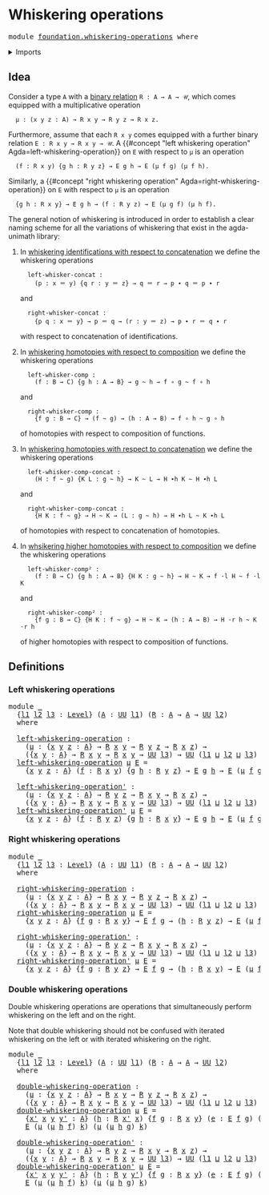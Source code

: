 # Whiskering operations

<pre class="Agda"><a id="34" class="Keyword">module</a> <a id="41" href="foundation.whiskering-operations.html" class="Module">foundation.whiskering-operations</a> <a id="74" class="Keyword">where</a>
</pre>
<details><summary>Imports</summary>

<pre class="Agda"><a id="130" class="Keyword">open</a> <a id="135" class="Keyword">import</a> <a id="142" href="foundation.universe-levels.html" class="Module">foundation.universe-levels</a>
</pre>
</details>

## Idea

Consider a type `A` with a [binary relation](foundation.binary-relations.md)
`R : A → A → 𝒰`, which comes equipped with a multiplicative operation

```text
  μ : (x y z : A) → R x y → R y z → R x z.
```

Furthermore, assume that each `R x y` comes equipped with a further binary
relation `E : R x y → R x y → 𝒰`. A
{{#concept "left whiskering operation" Agda=left-whiskering-operation}} on `E`
with respect to `μ` is an operation

```text
  (f : R x y) {g h : R y z} → E g h → E (μ f g) (μ f h).
```

Similarly, a
{{#concept "right whiskering operation" Agda=right-whiskering-operation}} on `E`
with respect to `μ` is an operation

```text
  {g h : R x y} → E g h → (f : R y z) → E (μ g f) (μ h f).
```

The general notion of whiskering is introduced in order to establish a clear
naming scheme for all the variations of whiskering that exist in the
agda-unimath library:

1. In
   [whiskering identifications with respect to concatenation](foundation.whiskering-identifications-concatenation.md)
   we define the whiskering operations

   ```text
     left-whisker-concat :
       (p : x ＝ y) {q r : y ＝ z} → q ＝ r → p ∙ q ＝ p ∙ r
   ```

   and

   ```text
     right-whisker-concat :
       {p q : x ＝ y} → p ＝ q → (r : y ＝ z) → p ∙ r ＝ q ∙ r
   ```

   with respect to concatenation of identifications.

2. In
   [whiskering homotopies with respect to composition](foundation.whiskering-homotopies-composition.md)
   we define the whiskering operations

   ```text
     left-whisker-comp :
       (f : B → C) {g h : A → B} → g ~ h → f ∘ g ~ f ∘ h
   ```

   and

   ```text
     right-whisker-comp :
       {f g : B → C} → (f ~ g) → (h : A → B) → f ∘ h ~ g ∘ h
   ```

   of homotopies with respect to composition of functions.

3. In
   [whiskering homotopies with respect to concatenation](foundation.whiskering-homotopies-concatenation.md)
   we define the whiskering operations

   ```text
     left-whisker-comp-concat :
       (H : f ~ g) {K L : g ~ h} → K ~ L → H ∙h K ~ H ∙h L
   ```

   and

   ```text
     right-whisker-comp-concat :
       {H K : f ~ g} → H ~ K → (L : g ~ h) → H ∙h L ~ K ∙h L
   ```

   of homotopies with respect to concatenation of homotopies.

4. In
   [whsikering higher homotopies with respect to composition](foundation.whiskering-higher-homotopies-composition.md)
   we define the whiskering operations

   ```text
     left-whisker-comp² :
       (f : B → C) {g h : A → B} {H K : g ~ h} → H ~ K → f ·l H ~ f ·l K
   ```

   and

   ```text
     right-whisker-comp² :
       {f g : B → C} {H K : f ~ g} → H ~ K → (h : A → B) → H ·r h ~ K ·r h
   ```

   of higher homotopies with respect to composition of functions.

## Definitions

### Left whiskering operations

<pre class="Agda"><a id="2910" class="Keyword">module</a> <a id="2917" href="foundation.whiskering-operations.html#2917" class="Module">_</a>
  <a id="2921" class="Symbol">{</a><a id="2922" href="foundation.whiskering-operations.html#2922" class="Bound">l1</a> <a id="2925" href="foundation.whiskering-operations.html#2925" class="Bound">l2</a> <a id="2928" href="foundation.whiskering-operations.html#2928" class="Bound">l3</a> <a id="2931" class="Symbol">:</a> <a id="2933" href="Agda.Primitive.html#742" class="Postulate">Level</a><a id="2938" class="Symbol">}</a> <a id="2940" class="Symbol">(</a><a id="2941" href="foundation.whiskering-operations.html#2941" class="Bound">A</a> <a id="2943" class="Symbol">:</a> <a id="2945" href="Agda.Primitive.html#388" class="Primitive">UU</a> <a id="2948" href="foundation.whiskering-operations.html#2922" class="Bound">l1</a><a id="2950" class="Symbol">)</a> <a id="2952" class="Symbol">(</a><a id="2953" href="foundation.whiskering-operations.html#2953" class="Bound">R</a> <a id="2955" class="Symbol">:</a> <a id="2957" href="foundation.whiskering-operations.html#2941" class="Bound">A</a> <a id="2959" class="Symbol">→</a> <a id="2961" href="foundation.whiskering-operations.html#2941" class="Bound">A</a> <a id="2963" class="Symbol">→</a> <a id="2965" href="Agda.Primitive.html#388" class="Primitive">UU</a> <a id="2968" href="foundation.whiskering-operations.html#2925" class="Bound">l2</a><a id="2970" class="Symbol">)</a>
  <a id="2974" class="Keyword">where</a>

  <a id="2983" href="foundation.whiskering-operations.html#2983" class="Function">left-whiskering-operation</a> <a id="3009" class="Symbol">:</a>
    <a id="3015" class="Symbol">(</a><a id="3016" href="foundation.whiskering-operations.html#3016" class="Bound">μ</a> <a id="3018" class="Symbol">:</a> <a id="3020" class="Symbol">{</a><a id="3021" href="foundation.whiskering-operations.html#3021" class="Bound">x</a> <a id="3023" href="foundation.whiskering-operations.html#3023" class="Bound">y</a> <a id="3025" href="foundation.whiskering-operations.html#3025" class="Bound">z</a> <a id="3027" class="Symbol">:</a> <a id="3029" href="foundation.whiskering-operations.html#2941" class="Bound">A</a><a id="3030" class="Symbol">}</a> <a id="3032" class="Symbol">→</a> <a id="3034" href="foundation.whiskering-operations.html#2953" class="Bound">R</a> <a id="3036" href="foundation.whiskering-operations.html#3021" class="Bound">x</a> <a id="3038" href="foundation.whiskering-operations.html#3023" class="Bound">y</a> <a id="3040" class="Symbol">→</a> <a id="3042" href="foundation.whiskering-operations.html#2953" class="Bound">R</a> <a id="3044" href="foundation.whiskering-operations.html#3023" class="Bound">y</a> <a id="3046" href="foundation.whiskering-operations.html#3025" class="Bound">z</a> <a id="3048" class="Symbol">→</a> <a id="3050" href="foundation.whiskering-operations.html#2953" class="Bound">R</a> <a id="3052" href="foundation.whiskering-operations.html#3021" class="Bound">x</a> <a id="3054" href="foundation.whiskering-operations.html#3025" class="Bound">z</a><a id="3055" class="Symbol">)</a> <a id="3057" class="Symbol">→</a>
    <a id="3063" class="Symbol">({</a><a id="3065" href="foundation.whiskering-operations.html#3065" class="Bound">x</a> <a id="3067" href="foundation.whiskering-operations.html#3067" class="Bound">y</a> <a id="3069" class="Symbol">:</a> <a id="3071" href="foundation.whiskering-operations.html#2941" class="Bound">A</a><a id="3072" class="Symbol">}</a> <a id="3074" class="Symbol">→</a> <a id="3076" href="foundation.whiskering-operations.html#2953" class="Bound">R</a> <a id="3078" href="foundation.whiskering-operations.html#3065" class="Bound">x</a> <a id="3080" href="foundation.whiskering-operations.html#3067" class="Bound">y</a> <a id="3082" class="Symbol">→</a> <a id="3084" href="foundation.whiskering-operations.html#2953" class="Bound">R</a> <a id="3086" href="foundation.whiskering-operations.html#3065" class="Bound">x</a> <a id="3088" href="foundation.whiskering-operations.html#3067" class="Bound">y</a> <a id="3090" class="Symbol">→</a> <a id="3092" href="Agda.Primitive.html#388" class="Primitive">UU</a> <a id="3095" href="foundation.whiskering-operations.html#2928" class="Bound">l3</a><a id="3097" class="Symbol">)</a> <a id="3099" class="Symbol">→</a> <a id="3101" href="Agda.Primitive.html#388" class="Primitive">UU</a> <a id="3104" class="Symbol">(</a><a id="3105" href="foundation.whiskering-operations.html#2922" class="Bound">l1</a> <a id="3108" href="Agda.Primitive.html#961" class="Primitive Operator">⊔</a> <a id="3110" href="foundation.whiskering-operations.html#2925" class="Bound">l2</a> <a id="3113" href="Agda.Primitive.html#961" class="Primitive Operator">⊔</a> <a id="3115" href="foundation.whiskering-operations.html#2928" class="Bound">l3</a><a id="3117" class="Symbol">)</a>
  <a id="3121" href="foundation.whiskering-operations.html#2983" class="Function">left-whiskering-operation</a> <a id="3147" href="foundation.whiskering-operations.html#3147" class="Bound">μ</a> <a id="3149" href="foundation.whiskering-operations.html#3149" class="Bound">E</a> <a id="3151" class="Symbol">=</a>
    <a id="3157" class="Symbol">{</a><a id="3158" href="foundation.whiskering-operations.html#3158" class="Bound">x</a> <a id="3160" href="foundation.whiskering-operations.html#3160" class="Bound">y</a> <a id="3162" href="foundation.whiskering-operations.html#3162" class="Bound">z</a> <a id="3164" class="Symbol">:</a> <a id="3166" href="foundation.whiskering-operations.html#2941" class="Bound">A</a><a id="3167" class="Symbol">}</a> <a id="3169" class="Symbol">(</a><a id="3170" href="foundation.whiskering-operations.html#3170" class="Bound">f</a> <a id="3172" class="Symbol">:</a> <a id="3174" href="foundation.whiskering-operations.html#2953" class="Bound">R</a> <a id="3176" href="foundation.whiskering-operations.html#3158" class="Bound">x</a> <a id="3178" href="foundation.whiskering-operations.html#3160" class="Bound">y</a><a id="3179" class="Symbol">)</a> <a id="3181" class="Symbol">{</a><a id="3182" href="foundation.whiskering-operations.html#3182" class="Bound">g</a> <a id="3184" href="foundation.whiskering-operations.html#3184" class="Bound">h</a> <a id="3186" class="Symbol">:</a> <a id="3188" href="foundation.whiskering-operations.html#2953" class="Bound">R</a> <a id="3190" href="foundation.whiskering-operations.html#3160" class="Bound">y</a> <a id="3192" href="foundation.whiskering-operations.html#3162" class="Bound">z</a><a id="3193" class="Symbol">}</a> <a id="3195" class="Symbol">→</a> <a id="3197" href="foundation.whiskering-operations.html#3149" class="Bound">E</a> <a id="3199" href="foundation.whiskering-operations.html#3182" class="Bound">g</a> <a id="3201" href="foundation.whiskering-operations.html#3184" class="Bound">h</a> <a id="3203" class="Symbol">→</a> <a id="3205" href="foundation.whiskering-operations.html#3149" class="Bound">E</a> <a id="3207" class="Symbol">(</a><a id="3208" href="foundation.whiskering-operations.html#3147" class="Bound">μ</a> <a id="3210" href="foundation.whiskering-operations.html#3170" class="Bound">f</a> <a id="3212" href="foundation.whiskering-operations.html#3182" class="Bound">g</a><a id="3213" class="Symbol">)</a> <a id="3215" class="Symbol">(</a><a id="3216" href="foundation.whiskering-operations.html#3147" class="Bound">μ</a> <a id="3218" href="foundation.whiskering-operations.html#3170" class="Bound">f</a> <a id="3220" href="foundation.whiskering-operations.html#3184" class="Bound">h</a><a id="3221" class="Symbol">)</a>

  <a id="3226" href="foundation.whiskering-operations.html#3226" class="Function">left-whiskering-operation&#39;</a> <a id="3253" class="Symbol">:</a>
    <a id="3259" class="Symbol">(</a><a id="3260" href="foundation.whiskering-operations.html#3260" class="Bound">μ</a> <a id="3262" class="Symbol">:</a> <a id="3264" class="Symbol">{</a><a id="3265" href="foundation.whiskering-operations.html#3265" class="Bound">x</a> <a id="3267" href="foundation.whiskering-operations.html#3267" class="Bound">y</a> <a id="3269" href="foundation.whiskering-operations.html#3269" class="Bound">z</a> <a id="3271" class="Symbol">:</a> <a id="3273" href="foundation.whiskering-operations.html#2941" class="Bound">A</a><a id="3274" class="Symbol">}</a> <a id="3276" class="Symbol">→</a> <a id="3278" href="foundation.whiskering-operations.html#2953" class="Bound">R</a> <a id="3280" href="foundation.whiskering-operations.html#3267" class="Bound">y</a> <a id="3282" href="foundation.whiskering-operations.html#3269" class="Bound">z</a> <a id="3284" class="Symbol">→</a> <a id="3286" href="foundation.whiskering-operations.html#2953" class="Bound">R</a> <a id="3288" href="foundation.whiskering-operations.html#3265" class="Bound">x</a> <a id="3290" href="foundation.whiskering-operations.html#3267" class="Bound">y</a> <a id="3292" class="Symbol">→</a> <a id="3294" href="foundation.whiskering-operations.html#2953" class="Bound">R</a> <a id="3296" href="foundation.whiskering-operations.html#3265" class="Bound">x</a> <a id="3298" href="foundation.whiskering-operations.html#3269" class="Bound">z</a><a id="3299" class="Symbol">)</a> <a id="3301" class="Symbol">→</a>
    <a id="3307" class="Symbol">({</a><a id="3309" href="foundation.whiskering-operations.html#3309" class="Bound">x</a> <a id="3311" href="foundation.whiskering-operations.html#3311" class="Bound">y</a> <a id="3313" class="Symbol">:</a> <a id="3315" href="foundation.whiskering-operations.html#2941" class="Bound">A</a><a id="3316" class="Symbol">}</a> <a id="3318" class="Symbol">→</a> <a id="3320" href="foundation.whiskering-operations.html#2953" class="Bound">R</a> <a id="3322" href="foundation.whiskering-operations.html#3309" class="Bound">x</a> <a id="3324" href="foundation.whiskering-operations.html#3311" class="Bound">y</a> <a id="3326" class="Symbol">→</a> <a id="3328" href="foundation.whiskering-operations.html#2953" class="Bound">R</a> <a id="3330" href="foundation.whiskering-operations.html#3309" class="Bound">x</a> <a id="3332" href="foundation.whiskering-operations.html#3311" class="Bound">y</a> <a id="3334" class="Symbol">→</a> <a id="3336" href="Agda.Primitive.html#388" class="Primitive">UU</a> <a id="3339" href="foundation.whiskering-operations.html#2928" class="Bound">l3</a><a id="3341" class="Symbol">)</a> <a id="3343" class="Symbol">→</a> <a id="3345" href="Agda.Primitive.html#388" class="Primitive">UU</a> <a id="3348" class="Symbol">(</a><a id="3349" href="foundation.whiskering-operations.html#2922" class="Bound">l1</a> <a id="3352" href="Agda.Primitive.html#961" class="Primitive Operator">⊔</a> <a id="3354" href="foundation.whiskering-operations.html#2925" class="Bound">l2</a> <a id="3357" href="Agda.Primitive.html#961" class="Primitive Operator">⊔</a> <a id="3359" href="foundation.whiskering-operations.html#2928" class="Bound">l3</a><a id="3361" class="Symbol">)</a>
  <a id="3365" href="foundation.whiskering-operations.html#3226" class="Function">left-whiskering-operation&#39;</a> <a id="3392" href="foundation.whiskering-operations.html#3392" class="Bound">μ</a> <a id="3394" href="foundation.whiskering-operations.html#3394" class="Bound">E</a> <a id="3396" class="Symbol">=</a>
    <a id="3402" class="Symbol">{</a><a id="3403" href="foundation.whiskering-operations.html#3403" class="Bound">x</a> <a id="3405" href="foundation.whiskering-operations.html#3405" class="Bound">y</a> <a id="3407" href="foundation.whiskering-operations.html#3407" class="Bound">z</a> <a id="3409" class="Symbol">:</a> <a id="3411" href="foundation.whiskering-operations.html#2941" class="Bound">A</a><a id="3412" class="Symbol">}</a> <a id="3414" class="Symbol">(</a><a id="3415" href="foundation.whiskering-operations.html#3415" class="Bound">f</a> <a id="3417" class="Symbol">:</a> <a id="3419" href="foundation.whiskering-operations.html#2953" class="Bound">R</a> <a id="3421" href="foundation.whiskering-operations.html#3405" class="Bound">y</a> <a id="3423" href="foundation.whiskering-operations.html#3407" class="Bound">z</a><a id="3424" class="Symbol">)</a> <a id="3426" class="Symbol">{</a><a id="3427" href="foundation.whiskering-operations.html#3427" class="Bound">g</a> <a id="3429" href="foundation.whiskering-operations.html#3429" class="Bound">h</a> <a id="3431" class="Symbol">:</a> <a id="3433" href="foundation.whiskering-operations.html#2953" class="Bound">R</a> <a id="3435" href="foundation.whiskering-operations.html#3403" class="Bound">x</a> <a id="3437" href="foundation.whiskering-operations.html#3405" class="Bound">y</a><a id="3438" class="Symbol">}</a> <a id="3440" class="Symbol">→</a> <a id="3442" href="foundation.whiskering-operations.html#3394" class="Bound">E</a> <a id="3444" href="foundation.whiskering-operations.html#3427" class="Bound">g</a> <a id="3446" href="foundation.whiskering-operations.html#3429" class="Bound">h</a> <a id="3448" class="Symbol">→</a> <a id="3450" href="foundation.whiskering-operations.html#3394" class="Bound">E</a> <a id="3452" class="Symbol">(</a><a id="3453" href="foundation.whiskering-operations.html#3392" class="Bound">μ</a> <a id="3455" href="foundation.whiskering-operations.html#3415" class="Bound">f</a> <a id="3457" href="foundation.whiskering-operations.html#3427" class="Bound">g</a><a id="3458" class="Symbol">)</a> <a id="3460" class="Symbol">(</a><a id="3461" href="foundation.whiskering-operations.html#3392" class="Bound">μ</a> <a id="3463" href="foundation.whiskering-operations.html#3415" class="Bound">f</a> <a id="3465" href="foundation.whiskering-operations.html#3429" class="Bound">h</a><a id="3466" class="Symbol">)</a>
</pre>
### Right whiskering operations

<pre class="Agda"><a id="3514" class="Keyword">module</a> <a id="3521" href="foundation.whiskering-operations.html#3521" class="Module">_</a>
  <a id="3525" class="Symbol">{</a><a id="3526" href="foundation.whiskering-operations.html#3526" class="Bound">l1</a> <a id="3529" href="foundation.whiskering-operations.html#3529" class="Bound">l2</a> <a id="3532" href="foundation.whiskering-operations.html#3532" class="Bound">l3</a> <a id="3535" class="Symbol">:</a> <a id="3537" href="Agda.Primitive.html#742" class="Postulate">Level</a><a id="3542" class="Symbol">}</a> <a id="3544" class="Symbol">(</a><a id="3545" href="foundation.whiskering-operations.html#3545" class="Bound">A</a> <a id="3547" class="Symbol">:</a> <a id="3549" href="Agda.Primitive.html#388" class="Primitive">UU</a> <a id="3552" href="foundation.whiskering-operations.html#3526" class="Bound">l1</a><a id="3554" class="Symbol">)</a> <a id="3556" class="Symbol">(</a><a id="3557" href="foundation.whiskering-operations.html#3557" class="Bound">R</a> <a id="3559" class="Symbol">:</a> <a id="3561" href="foundation.whiskering-operations.html#3545" class="Bound">A</a> <a id="3563" class="Symbol">→</a> <a id="3565" href="foundation.whiskering-operations.html#3545" class="Bound">A</a> <a id="3567" class="Symbol">→</a> <a id="3569" href="Agda.Primitive.html#388" class="Primitive">UU</a> <a id="3572" href="foundation.whiskering-operations.html#3529" class="Bound">l2</a><a id="3574" class="Symbol">)</a>
  <a id="3578" class="Keyword">where</a>

  <a id="3587" href="foundation.whiskering-operations.html#3587" class="Function">right-whiskering-operation</a> <a id="3614" class="Symbol">:</a>
    <a id="3620" class="Symbol">(</a><a id="3621" href="foundation.whiskering-operations.html#3621" class="Bound">μ</a> <a id="3623" class="Symbol">:</a> <a id="3625" class="Symbol">{</a><a id="3626" href="foundation.whiskering-operations.html#3626" class="Bound">x</a> <a id="3628" href="foundation.whiskering-operations.html#3628" class="Bound">y</a> <a id="3630" href="foundation.whiskering-operations.html#3630" class="Bound">z</a> <a id="3632" class="Symbol">:</a> <a id="3634" href="foundation.whiskering-operations.html#3545" class="Bound">A</a><a id="3635" class="Symbol">}</a> <a id="3637" class="Symbol">→</a> <a id="3639" href="foundation.whiskering-operations.html#3557" class="Bound">R</a> <a id="3641" href="foundation.whiskering-operations.html#3626" class="Bound">x</a> <a id="3643" href="foundation.whiskering-operations.html#3628" class="Bound">y</a> <a id="3645" class="Symbol">→</a> <a id="3647" href="foundation.whiskering-operations.html#3557" class="Bound">R</a> <a id="3649" href="foundation.whiskering-operations.html#3628" class="Bound">y</a> <a id="3651" href="foundation.whiskering-operations.html#3630" class="Bound">z</a> <a id="3653" class="Symbol">→</a> <a id="3655" href="foundation.whiskering-operations.html#3557" class="Bound">R</a> <a id="3657" href="foundation.whiskering-operations.html#3626" class="Bound">x</a> <a id="3659" href="foundation.whiskering-operations.html#3630" class="Bound">z</a><a id="3660" class="Symbol">)</a> <a id="3662" class="Symbol">→</a>
    <a id="3668" class="Symbol">({</a><a id="3670" href="foundation.whiskering-operations.html#3670" class="Bound">x</a> <a id="3672" href="foundation.whiskering-operations.html#3672" class="Bound">y</a> <a id="3674" class="Symbol">:</a> <a id="3676" href="foundation.whiskering-operations.html#3545" class="Bound">A</a><a id="3677" class="Symbol">}</a> <a id="3679" class="Symbol">→</a> <a id="3681" href="foundation.whiskering-operations.html#3557" class="Bound">R</a> <a id="3683" href="foundation.whiskering-operations.html#3670" class="Bound">x</a> <a id="3685" href="foundation.whiskering-operations.html#3672" class="Bound">y</a> <a id="3687" class="Symbol">→</a> <a id="3689" href="foundation.whiskering-operations.html#3557" class="Bound">R</a> <a id="3691" href="foundation.whiskering-operations.html#3670" class="Bound">x</a> <a id="3693" href="foundation.whiskering-operations.html#3672" class="Bound">y</a> <a id="3695" class="Symbol">→</a> <a id="3697" href="Agda.Primitive.html#388" class="Primitive">UU</a> <a id="3700" href="foundation.whiskering-operations.html#3532" class="Bound">l3</a><a id="3702" class="Symbol">)</a> <a id="3704" class="Symbol">→</a> <a id="3706" href="Agda.Primitive.html#388" class="Primitive">UU</a> <a id="3709" class="Symbol">(</a><a id="3710" href="foundation.whiskering-operations.html#3526" class="Bound">l1</a> <a id="3713" href="Agda.Primitive.html#961" class="Primitive Operator">⊔</a> <a id="3715" href="foundation.whiskering-operations.html#3529" class="Bound">l2</a> <a id="3718" href="Agda.Primitive.html#961" class="Primitive Operator">⊔</a> <a id="3720" href="foundation.whiskering-operations.html#3532" class="Bound">l3</a><a id="3722" class="Symbol">)</a>
  <a id="3726" href="foundation.whiskering-operations.html#3587" class="Function">right-whiskering-operation</a> <a id="3753" href="foundation.whiskering-operations.html#3753" class="Bound">μ</a> <a id="3755" href="foundation.whiskering-operations.html#3755" class="Bound">E</a> <a id="3757" class="Symbol">=</a>
    <a id="3763" class="Symbol">{</a><a id="3764" href="foundation.whiskering-operations.html#3764" class="Bound">x</a> <a id="3766" href="foundation.whiskering-operations.html#3766" class="Bound">y</a> <a id="3768" href="foundation.whiskering-operations.html#3768" class="Bound">z</a> <a id="3770" class="Symbol">:</a> <a id="3772" href="foundation.whiskering-operations.html#3545" class="Bound">A</a><a id="3773" class="Symbol">}</a> <a id="3775" class="Symbol">{</a><a id="3776" href="foundation.whiskering-operations.html#3776" class="Bound">f</a> <a id="3778" href="foundation.whiskering-operations.html#3778" class="Bound">g</a> <a id="3780" class="Symbol">:</a> <a id="3782" href="foundation.whiskering-operations.html#3557" class="Bound">R</a> <a id="3784" href="foundation.whiskering-operations.html#3764" class="Bound">x</a> <a id="3786" href="foundation.whiskering-operations.html#3766" class="Bound">y</a><a id="3787" class="Symbol">}</a> <a id="3789" class="Symbol">→</a> <a id="3791" href="foundation.whiskering-operations.html#3755" class="Bound">E</a> <a id="3793" href="foundation.whiskering-operations.html#3776" class="Bound">f</a> <a id="3795" href="foundation.whiskering-operations.html#3778" class="Bound">g</a> <a id="3797" class="Symbol">→</a> <a id="3799" class="Symbol">(</a><a id="3800" href="foundation.whiskering-operations.html#3800" class="Bound">h</a> <a id="3802" class="Symbol">:</a> <a id="3804" href="foundation.whiskering-operations.html#3557" class="Bound">R</a> <a id="3806" href="foundation.whiskering-operations.html#3766" class="Bound">y</a> <a id="3808" href="foundation.whiskering-operations.html#3768" class="Bound">z</a><a id="3809" class="Symbol">)</a> <a id="3811" class="Symbol">→</a> <a id="3813" href="foundation.whiskering-operations.html#3755" class="Bound">E</a> <a id="3815" class="Symbol">(</a><a id="3816" href="foundation.whiskering-operations.html#3753" class="Bound">μ</a> <a id="3818" href="foundation.whiskering-operations.html#3776" class="Bound">f</a> <a id="3820" href="foundation.whiskering-operations.html#3800" class="Bound">h</a><a id="3821" class="Symbol">)</a> <a id="3823" class="Symbol">(</a><a id="3824" href="foundation.whiskering-operations.html#3753" class="Bound">μ</a> <a id="3826" href="foundation.whiskering-operations.html#3778" class="Bound">g</a> <a id="3828" href="foundation.whiskering-operations.html#3800" class="Bound">h</a><a id="3829" class="Symbol">)</a>

  <a id="3834" href="foundation.whiskering-operations.html#3834" class="Function">right-whiskering-operation&#39;</a> <a id="3862" class="Symbol">:</a>
    <a id="3868" class="Symbol">(</a><a id="3869" href="foundation.whiskering-operations.html#3869" class="Bound">μ</a> <a id="3871" class="Symbol">:</a> <a id="3873" class="Symbol">{</a><a id="3874" href="foundation.whiskering-operations.html#3874" class="Bound">x</a> <a id="3876" href="foundation.whiskering-operations.html#3876" class="Bound">y</a> <a id="3878" href="foundation.whiskering-operations.html#3878" class="Bound">z</a> <a id="3880" class="Symbol">:</a> <a id="3882" href="foundation.whiskering-operations.html#3545" class="Bound">A</a><a id="3883" class="Symbol">}</a> <a id="3885" class="Symbol">→</a> <a id="3887" href="foundation.whiskering-operations.html#3557" class="Bound">R</a> <a id="3889" href="foundation.whiskering-operations.html#3876" class="Bound">y</a> <a id="3891" href="foundation.whiskering-operations.html#3878" class="Bound">z</a> <a id="3893" class="Symbol">→</a> <a id="3895" href="foundation.whiskering-operations.html#3557" class="Bound">R</a> <a id="3897" href="foundation.whiskering-operations.html#3874" class="Bound">x</a> <a id="3899" href="foundation.whiskering-operations.html#3876" class="Bound">y</a> <a id="3901" class="Symbol">→</a> <a id="3903" href="foundation.whiskering-operations.html#3557" class="Bound">R</a> <a id="3905" href="foundation.whiskering-operations.html#3874" class="Bound">x</a> <a id="3907" href="foundation.whiskering-operations.html#3878" class="Bound">z</a><a id="3908" class="Symbol">)</a> <a id="3910" class="Symbol">→</a>
    <a id="3916" class="Symbol">({</a><a id="3918" href="foundation.whiskering-operations.html#3918" class="Bound">x</a> <a id="3920" href="foundation.whiskering-operations.html#3920" class="Bound">y</a> <a id="3922" class="Symbol">:</a> <a id="3924" href="foundation.whiskering-operations.html#3545" class="Bound">A</a><a id="3925" class="Symbol">}</a> <a id="3927" class="Symbol">→</a> <a id="3929" href="foundation.whiskering-operations.html#3557" class="Bound">R</a> <a id="3931" href="foundation.whiskering-operations.html#3918" class="Bound">x</a> <a id="3933" href="foundation.whiskering-operations.html#3920" class="Bound">y</a> <a id="3935" class="Symbol">→</a> <a id="3937" href="foundation.whiskering-operations.html#3557" class="Bound">R</a> <a id="3939" href="foundation.whiskering-operations.html#3918" class="Bound">x</a> <a id="3941" href="foundation.whiskering-operations.html#3920" class="Bound">y</a> <a id="3943" class="Symbol">→</a> <a id="3945" href="Agda.Primitive.html#388" class="Primitive">UU</a> <a id="3948" href="foundation.whiskering-operations.html#3532" class="Bound">l3</a><a id="3950" class="Symbol">)</a> <a id="3952" class="Symbol">→</a> <a id="3954" href="Agda.Primitive.html#388" class="Primitive">UU</a> <a id="3957" class="Symbol">(</a><a id="3958" href="foundation.whiskering-operations.html#3526" class="Bound">l1</a> <a id="3961" href="Agda.Primitive.html#961" class="Primitive Operator">⊔</a> <a id="3963" href="foundation.whiskering-operations.html#3529" class="Bound">l2</a> <a id="3966" href="Agda.Primitive.html#961" class="Primitive Operator">⊔</a> <a id="3968" href="foundation.whiskering-operations.html#3532" class="Bound">l3</a><a id="3970" class="Symbol">)</a>
  <a id="3974" href="foundation.whiskering-operations.html#3834" class="Function">right-whiskering-operation&#39;</a> <a id="4002" href="foundation.whiskering-operations.html#4002" class="Bound">μ</a> <a id="4004" href="foundation.whiskering-operations.html#4004" class="Bound">E</a> <a id="4006" class="Symbol">=</a>
    <a id="4012" class="Symbol">{</a><a id="4013" href="foundation.whiskering-operations.html#4013" class="Bound">x</a> <a id="4015" href="foundation.whiskering-operations.html#4015" class="Bound">y</a> <a id="4017" href="foundation.whiskering-operations.html#4017" class="Bound">z</a> <a id="4019" class="Symbol">:</a> <a id="4021" href="foundation.whiskering-operations.html#3545" class="Bound">A</a><a id="4022" class="Symbol">}</a> <a id="4024" class="Symbol">{</a><a id="4025" href="foundation.whiskering-operations.html#4025" class="Bound">f</a> <a id="4027" href="foundation.whiskering-operations.html#4027" class="Bound">g</a> <a id="4029" class="Symbol">:</a> <a id="4031" href="foundation.whiskering-operations.html#3557" class="Bound">R</a> <a id="4033" href="foundation.whiskering-operations.html#4015" class="Bound">y</a> <a id="4035" href="foundation.whiskering-operations.html#4017" class="Bound">z</a><a id="4036" class="Symbol">}</a> <a id="4038" class="Symbol">→</a> <a id="4040" href="foundation.whiskering-operations.html#4004" class="Bound">E</a> <a id="4042" href="foundation.whiskering-operations.html#4025" class="Bound">f</a> <a id="4044" href="foundation.whiskering-operations.html#4027" class="Bound">g</a> <a id="4046" class="Symbol">→</a> <a id="4048" class="Symbol">(</a><a id="4049" href="foundation.whiskering-operations.html#4049" class="Bound">h</a> <a id="4051" class="Symbol">:</a> <a id="4053" href="foundation.whiskering-operations.html#3557" class="Bound">R</a> <a id="4055" href="foundation.whiskering-operations.html#4013" class="Bound">x</a> <a id="4057" href="foundation.whiskering-operations.html#4015" class="Bound">y</a><a id="4058" class="Symbol">)</a> <a id="4060" class="Symbol">→</a> <a id="4062" href="foundation.whiskering-operations.html#4004" class="Bound">E</a> <a id="4064" class="Symbol">(</a><a id="4065" href="foundation.whiskering-operations.html#4002" class="Bound">μ</a> <a id="4067" href="foundation.whiskering-operations.html#4025" class="Bound">f</a> <a id="4069" href="foundation.whiskering-operations.html#4049" class="Bound">h</a><a id="4070" class="Symbol">)</a> <a id="4072" class="Symbol">(</a><a id="4073" href="foundation.whiskering-operations.html#4002" class="Bound">μ</a> <a id="4075" href="foundation.whiskering-operations.html#4027" class="Bound">g</a> <a id="4077" href="foundation.whiskering-operations.html#4049" class="Bound">h</a><a id="4078" class="Symbol">)</a>
</pre>
### Double whiskering operations

Double whiskering operations are operations that simultaneously perform
whiskering on the left and on the right.

Note that double whiskering should not be confused with iterated whiskering on
the left or with iterated whiskering on the right.

<pre class="Agda"><a id="4372" class="Keyword">module</a> <a id="4379" href="foundation.whiskering-operations.html#4379" class="Module">_</a>
  <a id="4383" class="Symbol">{</a><a id="4384" href="foundation.whiskering-operations.html#4384" class="Bound">l1</a> <a id="4387" href="foundation.whiskering-operations.html#4387" class="Bound">l2</a> <a id="4390" href="foundation.whiskering-operations.html#4390" class="Bound">l3</a> <a id="4393" class="Symbol">:</a> <a id="4395" href="Agda.Primitive.html#742" class="Postulate">Level</a><a id="4400" class="Symbol">}</a> <a id="4402" class="Symbol">(</a><a id="4403" href="foundation.whiskering-operations.html#4403" class="Bound">A</a> <a id="4405" class="Symbol">:</a> <a id="4407" href="Agda.Primitive.html#388" class="Primitive">UU</a> <a id="4410" href="foundation.whiskering-operations.html#4384" class="Bound">l1</a><a id="4412" class="Symbol">)</a> <a id="4414" class="Symbol">(</a><a id="4415" href="foundation.whiskering-operations.html#4415" class="Bound">R</a> <a id="4417" class="Symbol">:</a> <a id="4419" href="foundation.whiskering-operations.html#4403" class="Bound">A</a> <a id="4421" class="Symbol">→</a> <a id="4423" href="foundation.whiskering-operations.html#4403" class="Bound">A</a> <a id="4425" class="Symbol">→</a> <a id="4427" href="Agda.Primitive.html#388" class="Primitive">UU</a> <a id="4430" href="foundation.whiskering-operations.html#4387" class="Bound">l2</a><a id="4432" class="Symbol">)</a>
  <a id="4436" class="Keyword">where</a>

  <a id="4445" href="foundation.whiskering-operations.html#4445" class="Function">double-whiskering-operation</a> <a id="4473" class="Symbol">:</a>
    <a id="4479" class="Symbol">(</a><a id="4480" href="foundation.whiskering-operations.html#4480" class="Bound">μ</a> <a id="4482" class="Symbol">:</a> <a id="4484" class="Symbol">{</a><a id="4485" href="foundation.whiskering-operations.html#4485" class="Bound">x</a> <a id="4487" href="foundation.whiskering-operations.html#4487" class="Bound">y</a> <a id="4489" href="foundation.whiskering-operations.html#4489" class="Bound">z</a> <a id="4491" class="Symbol">:</a> <a id="4493" href="foundation.whiskering-operations.html#4403" class="Bound">A</a><a id="4494" class="Symbol">}</a> <a id="4496" class="Symbol">→</a> <a id="4498" href="foundation.whiskering-operations.html#4415" class="Bound">R</a> <a id="4500" href="foundation.whiskering-operations.html#4485" class="Bound">x</a> <a id="4502" href="foundation.whiskering-operations.html#4487" class="Bound">y</a> <a id="4504" class="Symbol">→</a> <a id="4506" href="foundation.whiskering-operations.html#4415" class="Bound">R</a> <a id="4508" href="foundation.whiskering-operations.html#4487" class="Bound">y</a> <a id="4510" href="foundation.whiskering-operations.html#4489" class="Bound">z</a> <a id="4512" class="Symbol">→</a> <a id="4514" href="foundation.whiskering-operations.html#4415" class="Bound">R</a> <a id="4516" href="foundation.whiskering-operations.html#4485" class="Bound">x</a> <a id="4518" href="foundation.whiskering-operations.html#4489" class="Bound">z</a><a id="4519" class="Symbol">)</a> <a id="4521" class="Symbol">→</a>
    <a id="4527" class="Symbol">({</a><a id="4529" href="foundation.whiskering-operations.html#4529" class="Bound">x</a> <a id="4531" href="foundation.whiskering-operations.html#4531" class="Bound">y</a> <a id="4533" class="Symbol">:</a> <a id="4535" href="foundation.whiskering-operations.html#4403" class="Bound">A</a><a id="4536" class="Symbol">}</a> <a id="4538" class="Symbol">→</a> <a id="4540" href="foundation.whiskering-operations.html#4415" class="Bound">R</a> <a id="4542" href="foundation.whiskering-operations.html#4529" class="Bound">x</a> <a id="4544" href="foundation.whiskering-operations.html#4531" class="Bound">y</a> <a id="4546" class="Symbol">→</a> <a id="4548" href="foundation.whiskering-operations.html#4415" class="Bound">R</a> <a id="4550" href="foundation.whiskering-operations.html#4529" class="Bound">x</a> <a id="4552" href="foundation.whiskering-operations.html#4531" class="Bound">y</a> <a id="4554" class="Symbol">→</a> <a id="4556" href="Agda.Primitive.html#388" class="Primitive">UU</a> <a id="4559" href="foundation.whiskering-operations.html#4390" class="Bound">l3</a><a id="4561" class="Symbol">)</a> <a id="4563" class="Symbol">→</a> <a id="4565" href="Agda.Primitive.html#388" class="Primitive">UU</a> <a id="4568" class="Symbol">(</a><a id="4569" href="foundation.whiskering-operations.html#4384" class="Bound">l1</a> <a id="4572" href="Agda.Primitive.html#961" class="Primitive Operator">⊔</a> <a id="4574" href="foundation.whiskering-operations.html#4387" class="Bound">l2</a> <a id="4577" href="Agda.Primitive.html#961" class="Primitive Operator">⊔</a> <a id="4579" href="foundation.whiskering-operations.html#4390" class="Bound">l3</a><a id="4581" class="Symbol">)</a>
  <a id="4585" href="foundation.whiskering-operations.html#4445" class="Function">double-whiskering-operation</a> <a id="4613" href="foundation.whiskering-operations.html#4613" class="Bound">μ</a> <a id="4615" href="foundation.whiskering-operations.html#4615" class="Bound">E</a> <a id="4617" class="Symbol">=</a>
    <a id="4623" class="Symbol">{</a><a id="4624" href="foundation.whiskering-operations.html#4624" class="Bound">x&#39;</a> <a id="4627" href="foundation.whiskering-operations.html#4627" class="Bound">x</a> <a id="4629" href="foundation.whiskering-operations.html#4629" class="Bound">y</a> <a id="4631" href="foundation.whiskering-operations.html#4631" class="Bound">y&#39;</a> <a id="4634" class="Symbol">:</a> <a id="4636" href="foundation.whiskering-operations.html#4403" class="Bound">A</a><a id="4637" class="Symbol">}</a> <a id="4639" class="Symbol">(</a><a id="4640" href="foundation.whiskering-operations.html#4640" class="Bound">h</a> <a id="4642" class="Symbol">:</a> <a id="4644" href="foundation.whiskering-operations.html#4415" class="Bound">R</a> <a id="4646" href="foundation.whiskering-operations.html#4624" class="Bound">x&#39;</a> <a id="4649" href="foundation.whiskering-operations.html#4627" class="Bound">x</a><a id="4650" class="Symbol">)</a> <a id="4652" class="Symbol">{</a><a id="4653" href="foundation.whiskering-operations.html#4653" class="Bound">f</a> <a id="4655" href="foundation.whiskering-operations.html#4655" class="Bound">g</a> <a id="4657" class="Symbol">:</a> <a id="4659" href="foundation.whiskering-operations.html#4415" class="Bound">R</a> <a id="4661" href="foundation.whiskering-operations.html#4627" class="Bound">x</a> <a id="4663" href="foundation.whiskering-operations.html#4629" class="Bound">y</a><a id="4664" class="Symbol">}</a> <a id="4666" class="Symbol">(</a><a id="4667" href="foundation.whiskering-operations.html#4667" class="Bound">e</a> <a id="4669" class="Symbol">:</a> <a id="4671" href="foundation.whiskering-operations.html#4615" class="Bound">E</a> <a id="4673" href="foundation.whiskering-operations.html#4653" class="Bound">f</a> <a id="4675" href="foundation.whiskering-operations.html#4655" class="Bound">g</a><a id="4676" class="Symbol">)</a> <a id="4678" class="Symbol">(</a><a id="4679" href="foundation.whiskering-operations.html#4679" class="Bound">k</a> <a id="4681" class="Symbol">:</a> <a id="4683" href="foundation.whiskering-operations.html#4415" class="Bound">R</a> <a id="4685" href="foundation.whiskering-operations.html#4629" class="Bound">y</a> <a id="4687" href="foundation.whiskering-operations.html#4631" class="Bound">y&#39;</a><a id="4689" class="Symbol">)</a> <a id="4691" class="Symbol">→</a>
    <a id="4697" href="foundation.whiskering-operations.html#4615" class="Bound">E</a> <a id="4699" class="Symbol">(</a><a id="4700" href="foundation.whiskering-operations.html#4613" class="Bound">μ</a> <a id="4702" class="Symbol">(</a><a id="4703" href="foundation.whiskering-operations.html#4613" class="Bound">μ</a> <a id="4705" href="foundation.whiskering-operations.html#4640" class="Bound">h</a> <a id="4707" href="foundation.whiskering-operations.html#4653" class="Bound">f</a><a id="4708" class="Symbol">)</a> <a id="4710" href="foundation.whiskering-operations.html#4679" class="Bound">k</a><a id="4711" class="Symbol">)</a> <a id="4713" class="Symbol">(</a><a id="4714" href="foundation.whiskering-operations.html#4613" class="Bound">μ</a> <a id="4716" class="Symbol">(</a><a id="4717" href="foundation.whiskering-operations.html#4613" class="Bound">μ</a> <a id="4719" href="foundation.whiskering-operations.html#4640" class="Bound">h</a> <a id="4721" href="foundation.whiskering-operations.html#4655" class="Bound">g</a><a id="4722" class="Symbol">)</a> <a id="4724" href="foundation.whiskering-operations.html#4679" class="Bound">k</a><a id="4725" class="Symbol">)</a>

  <a id="4730" href="foundation.whiskering-operations.html#4730" class="Function">double-whiskering-operation&#39;</a> <a id="4759" class="Symbol">:</a>
    <a id="4765" class="Symbol">(</a><a id="4766" href="foundation.whiskering-operations.html#4766" class="Bound">μ</a> <a id="4768" class="Symbol">:</a> <a id="4770" class="Symbol">{</a><a id="4771" href="foundation.whiskering-operations.html#4771" class="Bound">x</a> <a id="4773" href="foundation.whiskering-operations.html#4773" class="Bound">y</a> <a id="4775" href="foundation.whiskering-operations.html#4775" class="Bound">z</a> <a id="4777" class="Symbol">:</a> <a id="4779" href="foundation.whiskering-operations.html#4403" class="Bound">A</a><a id="4780" class="Symbol">}</a> <a id="4782" class="Symbol">→</a> <a id="4784" href="foundation.whiskering-operations.html#4415" class="Bound">R</a> <a id="4786" href="foundation.whiskering-operations.html#4773" class="Bound">y</a> <a id="4788" href="foundation.whiskering-operations.html#4775" class="Bound">z</a> <a id="4790" class="Symbol">→</a> <a id="4792" href="foundation.whiskering-operations.html#4415" class="Bound">R</a> <a id="4794" href="foundation.whiskering-operations.html#4771" class="Bound">x</a> <a id="4796" href="foundation.whiskering-operations.html#4773" class="Bound">y</a> <a id="4798" class="Symbol">→</a> <a id="4800" href="foundation.whiskering-operations.html#4415" class="Bound">R</a> <a id="4802" href="foundation.whiskering-operations.html#4771" class="Bound">x</a> <a id="4804" href="foundation.whiskering-operations.html#4775" class="Bound">z</a><a id="4805" class="Symbol">)</a> <a id="4807" class="Symbol">→</a>
    <a id="4813" class="Symbol">({</a><a id="4815" href="foundation.whiskering-operations.html#4815" class="Bound">x</a> <a id="4817" href="foundation.whiskering-operations.html#4817" class="Bound">y</a> <a id="4819" class="Symbol">:</a> <a id="4821" href="foundation.whiskering-operations.html#4403" class="Bound">A</a><a id="4822" class="Symbol">}</a> <a id="4824" class="Symbol">→</a> <a id="4826" href="foundation.whiskering-operations.html#4415" class="Bound">R</a> <a id="4828" href="foundation.whiskering-operations.html#4815" class="Bound">x</a> <a id="4830" href="foundation.whiskering-operations.html#4817" class="Bound">y</a> <a id="4832" class="Symbol">→</a> <a id="4834" href="foundation.whiskering-operations.html#4415" class="Bound">R</a> <a id="4836" href="foundation.whiskering-operations.html#4815" class="Bound">x</a> <a id="4838" href="foundation.whiskering-operations.html#4817" class="Bound">y</a> <a id="4840" class="Symbol">→</a> <a id="4842" href="Agda.Primitive.html#388" class="Primitive">UU</a> <a id="4845" href="foundation.whiskering-operations.html#4390" class="Bound">l3</a><a id="4847" class="Symbol">)</a> <a id="4849" class="Symbol">→</a> <a id="4851" href="Agda.Primitive.html#388" class="Primitive">UU</a> <a id="4854" class="Symbol">(</a><a id="4855" href="foundation.whiskering-operations.html#4384" class="Bound">l1</a> <a id="4858" href="Agda.Primitive.html#961" class="Primitive Operator">⊔</a> <a id="4860" href="foundation.whiskering-operations.html#4387" class="Bound">l2</a> <a id="4863" href="Agda.Primitive.html#961" class="Primitive Operator">⊔</a> <a id="4865" href="foundation.whiskering-operations.html#4390" class="Bound">l3</a><a id="4867" class="Symbol">)</a>
  <a id="4871" href="foundation.whiskering-operations.html#4730" class="Function">double-whiskering-operation&#39;</a> <a id="4900" href="foundation.whiskering-operations.html#4900" class="Bound">μ</a> <a id="4902" href="foundation.whiskering-operations.html#4902" class="Bound">E</a> <a id="4904" class="Symbol">=</a>
    <a id="4910" class="Symbol">{</a><a id="4911" href="foundation.whiskering-operations.html#4911" class="Bound">x&#39;</a> <a id="4914" href="foundation.whiskering-operations.html#4914" class="Bound">x</a> <a id="4916" href="foundation.whiskering-operations.html#4916" class="Bound">y</a> <a id="4918" href="foundation.whiskering-operations.html#4918" class="Bound">y&#39;</a> <a id="4921" class="Symbol">:</a> <a id="4923" href="foundation.whiskering-operations.html#4403" class="Bound">A</a><a id="4924" class="Symbol">}</a> <a id="4926" class="Symbol">(</a><a id="4927" href="foundation.whiskering-operations.html#4927" class="Bound">h</a> <a id="4929" class="Symbol">:</a> <a id="4931" href="foundation.whiskering-operations.html#4415" class="Bound">R</a> <a id="4933" href="foundation.whiskering-operations.html#4916" class="Bound">y</a> <a id="4935" href="foundation.whiskering-operations.html#4918" class="Bound">y&#39;</a><a id="4937" class="Symbol">)</a> <a id="4939" class="Symbol">{</a><a id="4940" href="foundation.whiskering-operations.html#4940" class="Bound">f</a> <a id="4942" href="foundation.whiskering-operations.html#4942" class="Bound">g</a> <a id="4944" class="Symbol">:</a> <a id="4946" href="foundation.whiskering-operations.html#4415" class="Bound">R</a> <a id="4948" href="foundation.whiskering-operations.html#4914" class="Bound">x</a> <a id="4950" href="foundation.whiskering-operations.html#4916" class="Bound">y</a><a id="4951" class="Symbol">}</a> <a id="4953" class="Symbol">(</a><a id="4954" href="foundation.whiskering-operations.html#4954" class="Bound">e</a> <a id="4956" class="Symbol">:</a> <a id="4958" href="foundation.whiskering-operations.html#4902" class="Bound">E</a> <a id="4960" href="foundation.whiskering-operations.html#4940" class="Bound">f</a> <a id="4962" href="foundation.whiskering-operations.html#4942" class="Bound">g</a><a id="4963" class="Symbol">)</a> <a id="4965" class="Symbol">(</a><a id="4966" href="foundation.whiskering-operations.html#4966" class="Bound">k</a> <a id="4968" class="Symbol">:</a> <a id="4970" href="foundation.whiskering-operations.html#4415" class="Bound">R</a> <a id="4972" href="foundation.whiskering-operations.html#4911" class="Bound">x&#39;</a> <a id="4975" href="foundation.whiskering-operations.html#4914" class="Bound">x</a><a id="4976" class="Symbol">)</a> <a id="4978" class="Symbol">→</a>
    <a id="4984" href="foundation.whiskering-operations.html#4902" class="Bound">E</a> <a id="4986" class="Symbol">(</a><a id="4987" href="foundation.whiskering-operations.html#4900" class="Bound">μ</a> <a id="4989" class="Symbol">(</a><a id="4990" href="foundation.whiskering-operations.html#4900" class="Bound">μ</a> <a id="4992" href="foundation.whiskering-operations.html#4927" class="Bound">h</a> <a id="4994" href="foundation.whiskering-operations.html#4940" class="Bound">f</a><a id="4995" class="Symbol">)</a> <a id="4997" href="foundation.whiskering-operations.html#4966" class="Bound">k</a><a id="4998" class="Symbol">)</a> <a id="5000" class="Symbol">(</a><a id="5001" href="foundation.whiskering-operations.html#4900" class="Bound">μ</a> <a id="5003" class="Symbol">(</a><a id="5004" href="foundation.whiskering-operations.html#4900" class="Bound">μ</a> <a id="5006" href="foundation.whiskering-operations.html#4927" class="Bound">h</a> <a id="5008" href="foundation.whiskering-operations.html#4942" class="Bound">g</a><a id="5009" class="Symbol">)</a> <a id="5011" href="foundation.whiskering-operations.html#4966" class="Bound">k</a><a id="5012" class="Symbol">)</a>
</pre>